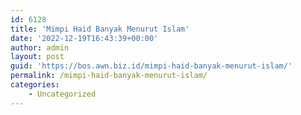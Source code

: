 ```yaml
---
id: 6128
title: 'Mimpi Haid Banyak Menurut Islam'
date: '2022-12-19T16:43:39+00:00'
author: admin
layout: post
guid: 'https://bos.awn.biz.id/mimpi-haid-banyak-menurut-islam/'
permalink: /mimpi-haid-banyak-menurut-islam/
categories:
    - Uncategorized
---
```


